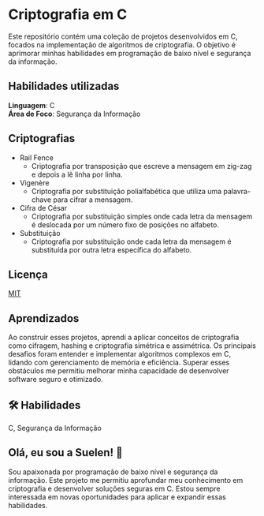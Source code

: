 
# Criptografia em C

Este repositório contém uma coleção de projetos desenvolvidos em C, focados na implementação de algoritmos de criptografia. O objetivo é aprimorar minhas habilidades em programação de baixo nível e segurança da informação.


## Habilidades utilizadas

**Linguagem**: C  
**Área de Foco**: Segurança da Informação

## Criptografias
* Rail Fence  
  * Criptografia por transposição que escreve a mensagem em zig-zag e depois a lê linha por linha.
* Vigenère  
  * Criptografia por substituição polialfabética que utiliza uma palavra-chave para cifrar a mensagem.
* Cifra de César 
  * Criptografia por substituição simples onde cada letra da mensagem é deslocada por um número fixo de posições no alfabeto. 
* Substituição  
  * Criptografia por substituição onde cada letra da mensagem é substituída por outra letra específica do alfabeto.

## Licença

[MIT](https://choosealicense.com/licenses/mit/)


## Aprendizados

Ao construir esses projetos, aprendi a aplicar conceitos de criptografia como cifragem, hashing e criptografia simétrica e assimétrica. Os principais desafios foram entender e implementar algoritmos complexos em C, lidando com gerenciamento de memória e eficiência. Superar esses obstáculos me permitiu melhorar minha capacidade de desenvolver software seguro e otimizado.


## 🛠 Habilidades
C, Segurança da Informação


## Olá, eu sou a Suelen! 👋
Sou apaixonada por programação de baixo nível e segurança da informação. Este projeto me permitiu aprofundar meu conhecimento em criptografia e desenvolver soluções seguras em C. Estou sempre interessada em novas oportunidades para aplicar e expandir essas habilidades.


